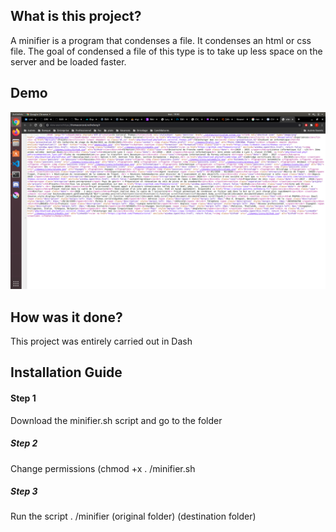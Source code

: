 ## What is this project?

A minifier is a program that condenses a file. It condenses an html or css file. The goal of condensed a file of this type is to take up less space on the server and be loaded faster.

## Demo

![Preview](https://github.com/ThomasCorcoral/minifier/blob/master/minifier.png)

## How was it done?

This project was entirely carried out in Dash

## Installation Guide

#### Step 1

Download the minifier.sh script and go to the folder

##### Step 2
Change permissions (chmod +x . /minifier.sh

##### Step 3
Run the script . /minifier (original folder) (destination folder)
